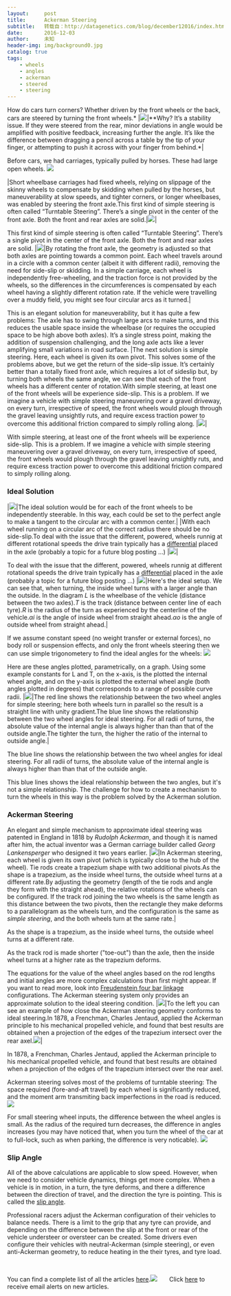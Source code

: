 ```yaml
---
layout:     post
title:      Ackerman Steering
subtitle:   转载自：http://datagenetics.com/blog/december12016/index.html
date:       2016-12-03
author:     未知
header-img: img/background0.jpg
catalog: true
tags:
    - wheels
    - angles
    - ackerman
    - steered
    - steering
---
```









How do cars turn corners? Whether driven by the front wheels or the back, cars are steered by turning the front wheels.*
|![](http://datagenetics.com/blog/december12016/car.png)|**Why? It’s a stability issue. If they were steered from the rear, minor deviations in angle would be amplified with positive feedback, increasing further the angle. It’s like the difference between dragging a pencil across a table by the tip of your finger, or attempting to push it across with your finger from behind.*|

Before cars, we had carriages, typically pulled by horses. These had large open wheels.
![](http://datagenetics.com/blog/december12016/carriage.jpg)

|Short wheelbase carriages had fixed wheels, relying on slippage of the skinny wheels to compensate by skidding when pulled by the horses, but maneuverability at slow speeds, and tighter corners, or longer wheelbases, was enabled by steering the front axle.This first kind of simple steering is often called “Turntable Steering”. There’s a single pivot in the center of the front axle. Both the front and rear axles are solid.|![](http://datagenetics.com/blog/december12016/tt0.png)|

This first kind of simple steering is often called “Turntable Steering”. There’s a single pivot in the center of the front axle. Both the front and rear axles are solid.
|![](http://datagenetics.com/blog/december12016/tt.png)|By rotating the front axle, the geometry is adjusted so that both axles are pointing towards a common point. Each wheel travels around in a circle with a common center (albeit it with different radii), removing the need for side-slip or skidding. In a simple carriage, each wheel is independently free-wheeling, and the traction force is not provided by the wheels, so the differences in the circumferences is compensated by each wheel having a slightly different rotation rate. If the vehicle were travelling over a muddy field, you might see four circular arcs as it turned.|

This is an elegant solution for maneuverability, but it has quite a few problems: The axle has to swing through large arcs to make turns, and this reduces the usable space inside the wheelbase (or requires the occupied space to be high above both axles). It’s a single stress point, making the addition of suspension challenging, and the long axle acts like a lever amplifying small variations in road surface.
|The next solution is simple steering. Here, each wheel is given its own pivot. This solves some of the problems above, but we get the return of the side-slip issue. It’s certainly better than a totally fixed front axle, which requires a lot of sideslip but, by turning both wheels the same angle, we can see that each of the front wheels has a different center of rotation.With simple steering, at least one of the front wheels will be experience side-slip. This is a problem. If we imagine a vehicle with simple steering maneuvering over a gravel driveway, on every turn, irrespective of speed, the front wheels would plough through the gravel leaving unsightly ruts, and require excess traction power to overcome this additional friction compared to simply rolling along. |![](http://datagenetics.com/blog/december12016/ss.png)|

With simple steering, at least one of the front wheels will be experience side-slip. This is a problem. If we imagine a vehicle with simple steering maneuvering over a gravel driveway, on every turn, irrespective of speed, the front wheels would plough through the gravel leaving unsightly ruts, and require excess traction power to overcome this additional friction compared to simply rolling along. 

### Ideal Solution
|![](http://datagenetics.com/blog/december12016/ideal.png)|The ideal solution would be for each of the front wheels to be independently steerable. In this way, each could be set to the perfect angle to make a tangent to the circular arc with a common center.|
|With each wheel running on a circular arc of the correct radius there should be no side-slip.To deal with the issue that the different, powered, wheels runnig at different rotational speeds the drive train typically has a [differential](https://en.wikipedia.org/wiki/Differential_(mechanical_device)) placed in the axle (probably a topic for a future blog posting …) |![](http://datagenetics.com/blog/december12016/ideal2.png)|


To deal with the issue that the different, powered, wheels runnig at different rotational speeds the drive train typically has a [differential](https://en.wikipedia.org/wiki/Differential_(mechanical_device)) placed in the axle (probably a topic for a future blog posting …) 
|![](http://datagenetics.com/blog/december12016/ideal3.png)|Here's the ideal setup. We can see that, when turning, the inside wheel turns with a larger angle than the outside. In the diagram *L* is the wheelbase of the vehicle (distance between the two axles).*T* is the track (distance between center line of each tyre).*R* is the radius of the turn as experienced by the centerline of the vehicle.*αi* is the angle of inside wheel from straight ahead.*αo* is the angle of outside wheel from straight ahead.|

If we assume constant speed (no weight transfer or external forces), no body roll or suspension effects, and only the front wheels steering then we can use simple trigonometery to find the ideal angles for the wheels:
![](http://datagenetics.com/blog/december12016/eq0.png)


Here are these angles plotted, parametrically, on a graph. Using some example constants for L and T, on the x-axis, is the plotted the internal wheel angle, and on the y-axis is plotted the external wheel angle (both angles plotted in degrees) that corresponds to a range of possible curve radii. 
|![](http://datagenetics.com/blog/december12016/g.png)|The red line shows the relationship between the two wheel angles for simple steering; here both wheels turn in parallel so the result is a straight line with unity gradient.The blue line shows the relationship between the two wheel angles for ideal steering. For all radii of turns, the absolute value of the internal angle is always higher than than that of the outside angle.The tighter the turn, the higher the ratio of the internal to outside angle.|

The blue line shows the relationship between the two wheel angles for ideal steering. For all radii of turns, the absolute value of the internal angle is always higher than than that of the outside angle.

This blue lines shows the ideal relationship between the two angles, but it's not a simple relationship. The challenge for how to create a mechanism to turn the wheels in this way is the problem solved by the Ackerman solution.

### Ackerman Steering

An elegant and simple mechanism to approximate ideal steering was patented in England in 1818 by *Rudolph Ackerman*, and though it is named after him, the actual inventor was a German carriage builder called *Georg Lankensperger* who designed it two years earlier.
|![](http://datagenetics.com/blog/december12016/as.png)|In Ackerman steering, each wheel is given its own pivot (which is typically close to the hub of the wheel). Tie rods create a trapezium shape with two additional pivots.As the shape is a trapezium, as the inside wheel turns, the outside wheel turns at a different rate.By adjusting the geometry (length of the tie rods and angle they form with the straight ahead), the relative rotations of the wheels can be configured. If the track rod joining the two wheels is the same length as this distance between the two pivots, then the rectangle they make deforms to a parallelogram as the wheels turn, and the configuration is the same as *simple steering*, and the both wheels turn at the same rate.|

As the shape is a trapezium, as the inside wheel turns, the outside wheel turns at a different rate.

As the track rod is made shorter ("toe-out") than the axle, then the inside wheel turns at a higher rate as the trapezium deforms.

The equations for the value of the wheel angles based on the rod lengths and initial angles are more complex calculations than first might appear. If you want to read more, look into [Freudenstein four bar linkage](https://en.wikipedia.org/wiki/Linkage_(mechanical)) configurations. The Ackerman steering system only provides an approximate solution to the ideal steering condition.
|![](http://datagenetics.com/blog/december12016/g2.png)|To the left you can see an example of how close the Ackerman steering geometry conforms to ideal steering.In 1878, a Frenchman, Charles Jentaud, applied the Ackerman principle to his mechanical propelled vehicle, and found that best results are obtained when a projection of the edges of the trapezium intersect over the rear axel.![](http://datagenetics.com/blog/december12016/j.png)|

In 1878, a Frenchman, Charles Jentaud, applied the Ackerman principle to his mechanical propelled vehicle, and found that best results are obtained when a projection of the edges of the trapezium intersect over the rear axel.





Ackerman steering solves most of the problems of turntable steering: The space required (fore-and-aft travel) by each wheel is significantly reduced, and the moment arm transmiting back imperfections in the road is reduced.
![](http://datagenetics.com/blog/december12016/turn.jpg)


For small steering wheel inputs, the difference between the wheel angles is small. As the radius of the required turn decreases, the difference in angles increases (you may have noticed that, when you turn the wheel of the car at to full-lock, such as when parking, the difference is very noticable).
![](http://datagenetics.com/blog/december12016/a2.gif)


### Slip Angle

All of the above calculations are applicable to slow speed. However, when we need to consider vehicle dynamics, things get more complex. When a vehicle is in motion, in a turn, the tyre deforms, and there a difference between the direction of travel, and the direction the tyre is pointing. This is called the [slip angle](https://en.wikipedia.org/wiki/Slip_angle).

Professional racers adjust the Ackerman configuration of their vehicles to balance needs. There is a limit to the grip that any tyre can provide, and depending on the difference between the slip at the front or rear of the vehicle understeer or oversteer can be created. Some drivers even configure their vehicles with neutral-Ackerman (simple steering), or even anti-Ackerman geometry, to reduce heating in the their tyres, and tyre load.

 

You can find a complete list of all the articles [here](/blog.html).![](http://datagenetics.com/images/n.gif)
      Click [here](http://datagenetics.com/newsletter/subscribe.html) to receive email alerts on new articles.
